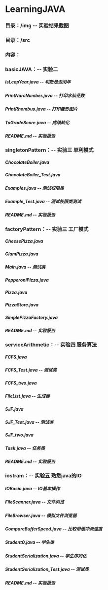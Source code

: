 # LearningJAVA 
### 目录：/img -- 实验结果截图
### 目录：/src  
### 内容：  
### basicJAVA：-- 实验二  
##### IsLeapYear.java -- 判断是否闰年  
##### PrintNarcNumber.java -- 打印水仙花数
##### PrintRhombus.java -- 打印菱形图片 
##### ToGradeScore.java -- 成绩转化  
##### README.md -- 实验报告
  
### singletonPattern：-- 实验三 单利模式  
##### ChocolateBoiler.java  
##### ChocolateBoiler_Test.java 
##### Examples.java -- 测试权限类 
##### Example_Test.java -- 测试权限类测试   
##### README.md -- 实验报告

### factoryPattern：-- 实验三 工厂模式  
##### CheesePizza.java  
##### ClamPizza.java   
##### Main.java -- 测试类  
##### PepperoniPizza.java   
##### Pizza.java  
##### PizzaStore.java   
##### SimplePizzaFactory.java   
##### README.md -- 实验报告  

### serviceArithmetic：-- 实验四 服务算法  
##### FCFS.java  
##### FCFS_Test.java -- 测试类   
##### FCFS_two.java  
##### FileList.java -- 生成器  
##### SJF.java  
##### SJF_Test.java -- 测试类  
##### SJF_two.java  
##### Task.java -- 任务类  
##### README.md -- 实验报告  
  
### iostram：-- 实验五 熟悉java的IO  
##### IOBasic.java -- IO基本操作 
##### FileScanner.java -- 文件浏览   
##### FileBrowser.java -- 模拟文件浏览器 
##### CompareBufferSpeed.java -- 比较带缓冲流速度  
##### Student0.java -- 学生类  
##### StudentSerialization.java -- 学生序列化
##### StudentSerialization_Test.java -- 测试类 
##### README.md -- 实验报告
